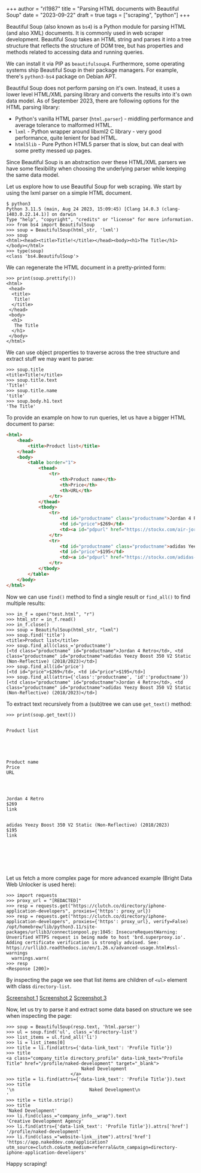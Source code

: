 +++
author = "rl1987"
title = "Parsing HTML documents with Beautiful Soup"
date = "2023-09-22"
draft = true
tags = ["scraping", "python"]
+++

Beautiful Soup (also known as `bs4`) is a Python module for parsing HTML (and
also XML) documents. It is commonly used in web scraper development. Beautiful
Soup takes an HTML string and parses it into a tree structure that reflects
the structure of DOM tree, but has properties and methods related to 
accessing data and running queries. 

We can install it via PIP as `beautifulsoup4`. Furthermore, some operating 
systems ship Beautiful Soup in their package managers. For example, 
there's `python3-bs4` package on Debian APT.

Beautiful Soup does not perform parsing on it's own. Instead, it uses a lower
level HTML/XML parsing library and converts the results into it's own data model.
As of September 2023, there are following options for the HTML parsing library:

* Python's vanilla HTML parser (`html.parser`) - middling performance and
average tolerance to malformed HTML.
* `lxml` - Python wrapper around libxml2 C library - very good performance,
quite lenient for bad HTML.
* `html5lib` - Pure Python HTML5 parser that is slow, but can deal with some
pretty messed up pages.

Since Beautiful Soup is an abstraction over these HTML/XML parsers we have
some flexibility when choosing the underlying parser while keeping the
same data model. 

Let us explore how to use Beautiful Soup for web scraping. We start by using
the lxml parser on a simple HTML document.

```
$ python3
Python 3.11.5 (main, Aug 24 2023, 15:09:45) [Clang 14.0.3 (clang-1403.0.22.14.1)] on darwin
Type "help", "copyright", "credits" or "license" for more information.
>>> from bs4 import BeautifulSoup
>>> soup = BeautifulSoup(html_str, 'lxml')
>>> soup
<html><head><title>Title!</title></head><body><h1>The Title</h1></body></html>
>>> type(soup)
<class 'bs4.BeautifulSoup'>
```

We can regenerate the HTML document in a pretty-printed form:

```
>>> print(soup.prettify())
<html>
 <head>
  <title>
   Title!
  </title>
 </head>
 <body>
  <h1>
   The Title
  </h1>
 </body>
</html>
```

We can use object properties to traverse across the tree structure and extract
stuff we may want to parse:

```
>>> soup.title
<title>Title!</title>
>>> soup.title.text
'Title!'
>>> soup.title.name
'title'
>>> soup.body.h1.text
'The Title'
```

To provide an example on how to run queries, let us have a bigger HTML document
to parse:

```html
<html>
    <head>
        <title>Product list</title>
    </head>
    <body>
        <table border="1">
            <thead>
                <tr>
                    <th>Product name</th>
                    <th>Price</th>
                    <th>URL</th>
                </tr>
            </thead>
            <tbody>
                <tr>
                    <td id="productname" class="productname">Jordan 4 Retro</td>
                    <td id="price">$269</td>
                    <td><a id="pdpurl" href="https://stockx.com/air-jordan-4-retro-red-cement">link</a></td>
                </tr>
                <tr>
                    <td id="productname" class="productname">adidas Yeezy Boost 350 V2 Static (Non-Reflective) (2018/2023)</td>
                    <td id="price">$195</td>
                    <td><a id="pdpurl" href="https://stockx.com/adidas-yeezy-boost-350-v2-static">link</a></td>
                </tr>
            </tbody>
        </table>
    </body>
</html>
```

Now we can use `find()` method to find a single result or `find_all()` to find
multiple results:

```
>>> in_f = open("test.html", "r")
>>> html_str = in_f.read()
>>> in_f.close()
>>> soup = BeautifulSoup(html_str, "lxml")
>>> soup.find('title')
<title>Product list</title>
>>> soup.find_all(class_='productname')
[<td class="productname" id="productname">Jordan 4 Retro</td>, <td class="productname" id="productname">adidas Yeezy Boost 350 V2 Static (Non-Reflective) (2018/2023)</td>]
>>> soup.find_all(id='price')
[<td id="price">$269</td>, <td id="price">$195</td>]
>>> soup.find_all(attrs={'class':'productname', 'id':'productname'})
[<td class="productname" id="productname">Jordan 4 Retro</td>, <td class="productname" id="productname">adidas Yeezy Boost 350 V2 Static (Non-Reflective) (2018/2023)</td>]
```

To extract text recursively from a (sub)tree we can use `get_text()` method:

```
>>> print(soup.get_text())


Product list





Product name
Price
URL




Jordan 4 Retro
$269
link


adidas Yeezy Boost 350 V2 Static (Non-Reflective) (2018/2023)
$195
link







```

Let us fetch a more complex page for more advanced example (Bright Data Web
Unlocker is used here):

```
>>> import requests
>>> proxy_url = "[REDACTED]"
>>> resp = requests.get("https://clutch.co/directory/iphone-application-developers", proxies={'https': proxy_url})
>>> resp = requests.get("https://clutch.co/directory/iphone-application-developers", proxies={'https': proxy_url}, verify=False)
/opt/homebrew/lib/python3.11/site-packages/urllib3/connectionpool.py:1045: InsecureRequestWarning: Unverified HTTPS request is being made to host 'brd.superproxy.io'. Adding certificate verification is strongly advised. See: https://urllib3.readthedocs.io/en/1.26.x/advanced-usage.html#ssl-warnings
  warnings.warn(
>>> resp
<Response [200]>
```

By inspecting the page we see that list items are children of `<ul>` element
with class `directory-list`.

[Screenshot 1](/2023-09-21_13.24.39.png)
[Screenshot 2](/2023-09-21_13.24.49.png)
[Screenshot 3](/2023-09-21_14.05.38.png)

Now, let us try to parse it and extract some data based on structure we see 
when inspecting the page:

```
>>> soup = BeautifulSoup(resp.text, 'html.parser')
>>> ul = soup.find('ul', class_='directory-list')
>>> list_items = ul.find_all('li')
>>> li = list_items[0]
>>> title = li.find(attrs={'data-link_text': 'Profile Title'})
>>> title
<a class="company_title directory_profile" data-link_text="Profile Title" href="/profile/naked-development" target="_blank">
                            Naked Development
                        </a>
>>> title = li.find(attrs={'data-link_text': 'Profile Title'}).text
>>> title
'\n                            Naked Development\n                        '
>>> title = title.strip()
>>> title
'Naked Development'
>>> li.find(class_="company_info__wrap").text
'Creative Development Agency'
>>> li.find(attrs={'data-link_text': 'Profile Title'}).attrs['href']
'/profile/naked-development'
>>> li.find(class_="website-link__item").attrs['href']
'https://app.nakeddev.com/application?utm_source=clutch.co&utm_medium=referral&utm_campaign=directory-iphone-application-developers'
```

Happy scraping!
